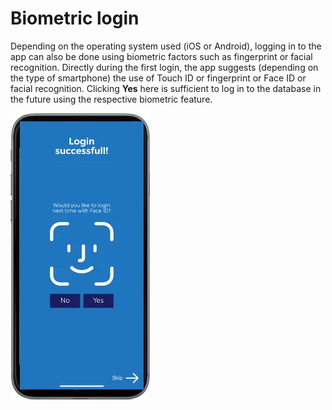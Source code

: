 # Biometric login

Depending on the operating system used (iOS or Android), logging in to the app can also be done
using biometric factors such as fingerprint or facial recognition. Directly during the first login,
the app suggests (depending on the type of smartphone) the use of Touch ID or fingerprint or Face ID
or facial recognition. Clicking **Yes** here is sufficient to log in to the database in the future
using the respective biometric feature.

![setup face ID](../../../../../../../../static/img/product_docs/passwordsecure/passwordsecure/configuration/mobiledevices/setup/biometric_login/setup-face-id-en.webp)
